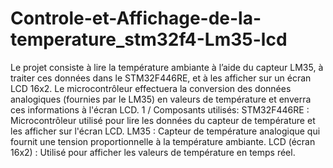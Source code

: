 # Controle-et-Affichage-de-la-temperature_stm32f4-Lm35-lcd

Le projet consiste à lire la température ambiante à l’aide du capteur LM35, à traiter ces données dans le STM32F446RE, et à les afficher sur un écran LCD 16x2. Le microcontrôleur effectuera la conversion des données analogiques (fournies par le LM35) en valeurs de température et enverra ces informations à l'écran LCD. 
1 / Composants utilisés:
STM32F446RE : Microcontrôleur utilisé pour lire les données du capteur de température et les afficher sur l'écran LCD.
LM35 : Capteur de température analogique qui fournit une tension proportionnelle à la température ambiante.
LCD (écran 16x2) : Utilisé pour afficher les valeurs de température en temps réel.
